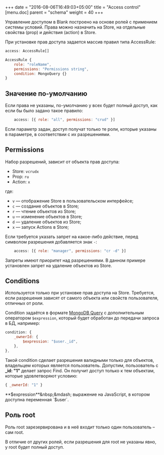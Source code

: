 +++
date = "2016-08-06T16:49:03+05:00"
title = "Access control"
[menu.doc]
    parent = "schema"
    weight = 40
+++

Управление доступом в Blank построено на основе ролей с примением системы условий. Права
можно назначить на Store, на отдельные свойства (prop) и действия (action) в Store.

При установке прав доступа задается массив правил типа AccessRule:
~~~javascript
access: AccessRule[]

AccessRule {
    role: "roleName",
    permissions: "Permissions string",
    condition: MongoQuery {}
}
~~~

## Значение по-умолчанию

Если права не указаны, по-умолчанию у всех будет полный доступ, как если бы было задано такое правило:
~~~javascript
    access: [{ role: "all", permissions: "crud" }]
~~~
Если параметр задан, доступ получат только те роли, которые указаны в параметре, в соответствии с их разрешениями.

## Permissions
Набор разрешений, зависит от объекта прав доступа:

* Store:  `vcrudx`
* Prop:   `ru`
* Action: `x`

где:

*   `v`&nbsp;&mdash; отображение Store в пользовательском интерфейсе;
*   `c`&nbsp;&mdash; создание объектов в Store;
*   `r`&nbsp;&mdash; чтение объектов из Store;
*   `u`&nbsp;&mdash; изменение объектов в Store;
*   `d`&nbsp;&mdash; удаление объектов из Store;
*   `x`&nbsp;&mdash; запуск Actions в Store;


Если требуется указать запрет на какое-либо действие, перед символом разрешения добавляется знак `-`:
~~~javascript
    access: [{ role: "manager", permissions: "cr -d" }]
~~~
Запреты имеют приоритет над разрешениями. В данном примере установлен запрет на удаление объектов из Store.

## Conditions
Используется только при установке прав доступа на Store. Требуется, если разрешения зависят от самого объекта или
свойств пользователя, отличных от роли.

Condition задаётся в формате [MongoDB Query](https://docs.mongodb.com/manual/tutorial/query-documents/)
с дополнительным оператором `$expression`, который будет обработан до передачи запроса в БД, например:
~~~javascript
condition: {
    _ownerId: {
        $expression: "$user._id",
    },
},
~~~
Такой condition сделает разрешения валидными только для объектов, владельцем которых является пользователь.
Допустим, пользователь с **_id: "1"** делает запрос Find. Он получит доступ только к тем объектам, которые удовлетворяют
условию:
~~~javascript
{ _ownerId: "1" }
~~~

**$expression**&nbsp;&mdash;  выражение на JavaScript, в котором доступна переменная `$user`.

## Роль root
Роль root зарезервирована и в неё входит только один пользователь – сам root.

В отличие от других ролей, если разрешения для root не указаны явно, у root будет полный доступ.